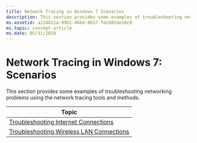 ```yaml
---
title: Network Tracing in Windows 7 Scenarios
description: This section provides some examples of troubleshooting networking problems using the network tracing tools and methods.
ms.assetid: a124811a-99b1-46bd-8657-fdcb024e16c8
ms.topic: concept-article
ms.date: 05/31/2018
---
```


# Network Tracing in Windows 7: Scenarios

This section provides some examples of troubleshooting networking problems using the network tracing tools and methods.



| Topic                                                                                    |
|------------------------------------------------------------------------------------------|
| [Troubleshooting Internet Connections](troubleshooting-internet-connections.md)         |
| [Troubleshooting Wireless LAN Connections](troubleshooting-wireless-lan-connections.md) |



 

 

 




